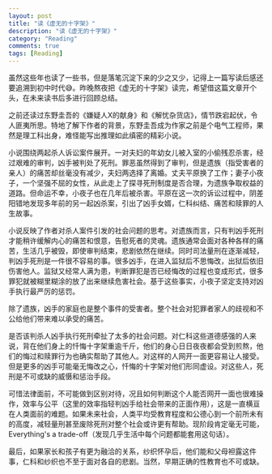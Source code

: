 ```yaml
---
layout: post
title: "读《虚无的十字架》"
description: "读《虚无的十字架》"
category: "Reading" 
comments: true
tags: [Reading]
---
```


虽然这些年也读了一些书，但是落笔沉淀下来的少之又少，记得上一篇写读后感还要追溯到初中时代😅。昨晚熬夜把《虚无的十字架》读完，希望借这篇文章开个头，在未来读书后多进行回顾总结。

之前还读过东野圭吾的《嫌疑人X的献身》和《解忧杂货店》，情节跌宕起伏，令人匪夷所思。特地了解下作者的背景，东野圭吾成为作家之前是个电气工程师，果然是理工科出身，难怪能写出推理如此缜密的精彩小说。

小说围绕两起杀人诉讼案件展开。一对夫妇的年幼女儿被入室的小偷残忍杀害，经过艰难的审判，凶手被判处了死刑。罪恶虽然得到了审判，但是遗族（指受害者的亲人）的痛苦却丝毫没有减少，夫妇两选择了离婚。丈夫平原换了工作；妻子小夜子，一个坚强不屈的女性，从此走上了探寻死刑制度是否合理，为遗族争取权益的道路。但命运不幸，小夜子也在几年后被杀害。平原在这一次的诉讼过程中，阴差阳错地发现多年前的另一起凶杀案，引出了凶手女婿，仁科纠结、痛苦和赎罪的人生故事。

小说反映了作者对杀人案件引发的社会问题的思考。对遗族而言，只有判凶手死刑才能稍许缓解内心的痛苦和恨意，告慰死者的灵魂。遗族通常会面对各种各样的痛苦，生活几乎被毁，即使审判结束，悲剧依然在继续。同时司法量刑在逐渐减轻，判凶手死刑是一件很不容易的事。很多凶手，在进入监狱后不思悔改，出狱后依旧伤害他人。监狱又经常人满为患，判断罪犯是否已经悔改的过程也变成形式，很多罪犯就被糊里糊涂的放了出来继续危害社会。基于这些事实，小夜子坚定支持对凶手执行最严厉的惩罚。

除了遗族，凶手的家庭也是整个事件的受害者。整个社会对犯罪者家人的歧视和不公给他们带来难以承受的痛苦。

是否该判杀人凶手执行死刑牵扯了太多的社会问题。对仁科这些道德感强的人来说，背在他们身上的忏悔十字架重逾千斤，他们的身心日日夜夜都会受到煎熬，他们的悔过和赎罪行为也确实帮助了其他人。对这样的人网开一面更容易让人接受。但是更多的凶手可能毫无悔改之心，忏悔的十字架对他们形同虚设。对这些人，死刑是不可或缺的威慑和惩治手段。

可惜法律面前，不可能做到区别对待，况且如何判断这个人能否网开一面也很难操作，效率与公平（这里的效率指轻判凶手给社会带来的正面作用），这是一直横亘在人类面前的难题。如果未来社会，人类平均受教育程度和公德心到一个前所未有的高度，减轻量刑甚至废除死刑对整个社会或许更有帮助。现阶段肯定毫无可能，Everything's a trade-off（发现几乎生活中每个问题都能套用这句话）。

最后，如果家长和孩子有更为融洽的关系，纱织怀孕后，他们能和父母袒露这件事，仁科和纱织也不至于面对各自的悲剧。当然，早期正确的性教育也不可或缺。

